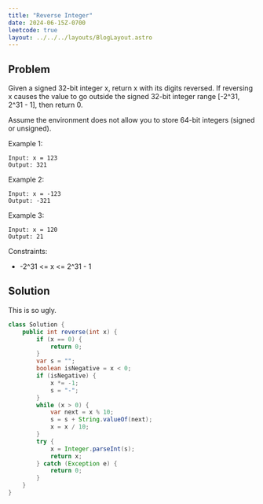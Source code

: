 ```yaml
---
title: "Reverse Integer"
date: 2024-06-15Z-0700
leetcode: true
layout: ../../../layouts/BlogLayout.astro
---
```


## Problem

Given a signed 32-bit integer x, return x with its digits reversed. If reversing x causes the value to go outside the signed 32-bit integer range [-2^31, 2^31 - 1], then return 0.

Assume the environment does not allow you to store 64-bit integers (signed or unsigned).

Example 1:

```text
Input: x = 123
Output: 321
```

Example 2:

```text
Input: x = -123
Output: -321
```

Example 3:

```text
Input: x = 120
Output: 21
```

Constraints:

- -2^31 <= x <= 2^31 - 1

## Solution

This is so ugly.

```java
class Solution {
    public int reverse(int x) {
        if (x == 0) {
            return 0;
        }
        var s = "";
        boolean isNegative = x < 0;
        if (isNegative) {
            x *= -1;
            s = "-";
        }
        while (x > 0) {
            var next = x % 10;
            s = s + String.valueOf(next);
            x = x / 10;
        }
        try {
            x = Integer.parseInt(s);
            return x;
        } catch (Exception e) {
            return 0;
        }
    }
}
```
